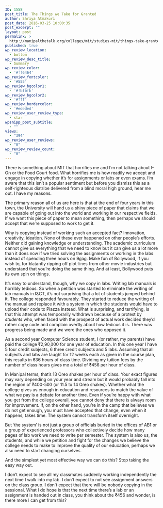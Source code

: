 ```yaml
---
ID: 1558
post_title: The Things we Take for Granted
author: Shriya Atmakuri
post_date: 2016-03-25 10:00:35
post_excerpt: ""
layout: post
permalink: >
  http://manipalthetalk.org/colleges/mit/studies-mit/things-take-granted/
published: true
wp_review_location:
  - bottom
wp_review_desc_title:
  - Summary
wp_review_color:
  - '#ff6464'
wp_review_fontcolor:
  - '#555'
wp_review_bgcolor1:
  - '#fbfbfb'
wp_review_bgcolor2:
  - '#fff'
wp_review_bordercolor:
  - '#ededed'
wp_review_user_review_type:
  - star
wpsnipp_post_subtitle:
  - ""
views:
  - "394"
wp_review_user_reviews:
  - "0"
wp_review_review_count:
  - "0"
---
```

There is something about MIT that horrifies me and I’m not talking about I-On or the Food Court food. What horrifies me is how readily we accept and engage in copying whether it’s for assignments or labs or even exams. I’m aware that this isn’t a popular sentiment but before you dismiss this as a self-righteous diatribe delivered from a blind moral high ground, hear me out. I have my reasons.

The primary reason all of us are here is that at the end of four years in this town, the University will hand us a shiny piece of paper that claims that we are capable of going out into the world and working in our respective fields. If we want this piece of paper to mean something, then perhaps we should accept that we’re supposed to work to get it.

Why is copying instead of working such an accepted fact? Innovation, creativity, ideation. None of these ever happened on other people’s efforts. Neither did gaining knowledge or understanding. The academic curriculum cannot give us everything that we need to know but it can give us a lot more than it does now if we tried solving the assignments or working in the labs instead of spending three hours on 9gag. Make fun of Bollywood, if you wish to, for blatantly ripping off plot-lines from other movie industries but understand that you’re doing the same thing. And at least, Bollywood puts its own spin on things.

It’s easy to understand, though, why we copy in labs. Writing lab manuals is horribly tedious. So when a petition was started to eliminate the writing of lab manuals in I&amp;CT, it’s not surprising that a lot of students jumped behind it. The college responded favourably. They started to reduce the writing of the manual and replace it with a system in which the students would have to upload their code to Piazza instead. What is surprising, and terrifying, is that this attempt was temporarily withdrawn because of a protest by <em>students </em>who, when faced with the prospect of actual work decided they’d rather copy code and complain overtly about how tedious it is. There was progress being made and <em>we</em> were the ones who opposed it.

As a second year Computer Science student, I (or rather, my parents) have paid the college ₹2,90,000 for one year of education. In this one year I have 5 four credit subjects, 6 three credit subjects and 5 labs. Assuming that all subjects and labs are taught for 12 weeks each as given in the course plan, this results in 636 hours of class time. Dividing my tuition fees by the number of class hours gives me a total of ₹456 per hour of class.

In Manipal terms, that’s 13 Oreo shakes per hour of class. Your exact figures may vary depending on your year and stream but it would probably fall into the region of ₹400-500 (or 11.5 to 14 Oreo shakes). Whether what the college gives us enough in education and resources to match the value of what we pay is a debate for another time. Even if you’re happy with what you get from the college overall, you cannot deny that there is always room for improvement. If, on the other hand, you’re in the camp that believes we do not get enough, you must have accepted that change, even when it happens, takes time. The system cannot transform itself overnight.

But ‘the system’ is not just a group of officials buried in the offices of AB1 or a group of experienced professors who collectively decide how many pages of lab work we need to write per semester. The system is also us, the students, and while we petition and fight for the changes we believe the college needs to make to improve the quality of our education, perhaps we also need to start changing ourselves.

And the simplest yet most effective way we can do this? Stop taking the easy way out.

I don’t expect to see all my classmates suddenly working independently the next time I walk into my lab. I don’t expect to not see assignment answers on the class group. I don't expect that there will be nobody copying in the sessional. What I do hope is that the next time there’s a lab or an assignment is handed out in class, you think about the ₹456 and wonder, is there more I can get from this?